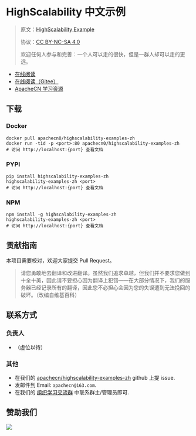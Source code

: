 # HighScalability 中文示例

> 原文：[HighScalability Example](http://highscalability.com/blog/category/example)
> 
> 协议：[CC BY-NC-SA 4.0](http://creativecommons.org/licenses/by-nc-sa/4.0/)
> 
> 欢迎任何人参与和完善：一个人可以走的很快，但是一群人却可以走的更远。

* [在线阅读](https://hseg.apachecn.org)
* [在线阅读（Gitee）](https://apachecn.gitee.io/highscalability-examples-zh/)
* [ApacheCN 学习资源](http://docs.apachecn.org/)

## 下载

### Docker

```
docker pull apachecn0/highscalability-examples-zh
docker run -tid -p <port>:80 apachecn0/highscalability-examples-zh
# 访问 http://localhost:{port} 查看文档
```

### PYPI

```
pip install highscalability-examples-zh
highscalability-examples-zh <port>
# 访问 http://localhost:{port} 查看文档
```

### NPM

```
npm install -g highscalability-examples-zh
highscalability-examples-zh <port>
# 访问 http://localhost:{port} 查看文档
```

## 贡献指南

本项目需要校对，欢迎大家提交 Pull Request。

> 请您勇敢地去翻译和改进翻译。虽然我们追求卓越，但我们并不要求您做到十全十美，因此请不要担心因为翻译上犯错——在大部分情况下，我们的服务器已经记录所有的翻译，因此您不必担心会因为您的失误遭到无法挽回的破坏。（改编自维基百科）

## 联系方式

### 负责人

* （虚位以待）

### 其他

*   在我们的 [apachecn/highscalability-examples-zh](https://github.com/apachecn/highscalability-examples-zh) github 上提 issue.
*   发邮件到 Email: `apachecn@163.com`.
*   在我们的 [组织学习交流群](http://www.apachecn.org/organization/348.html) 中联系群主/管理员即可.

## 赞助我们

![](http://data.apachecn.org/img/about/donate.jpg)
